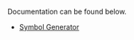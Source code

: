 Documentation can be found below.

* [Symbol Generator](https://mybinder.org/v2/gh/tjczec01/symbolgen/ab2ebe134570fb41c4d9e3c65b6d6d21e2f9ec4d)
